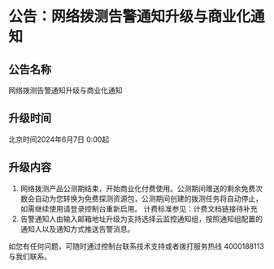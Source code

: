# 公告：网络拨测告警通知升级与商业化通知

## **公告名称**

网络拨测告警通知升级与商业化通知

## **升级时间**

北京时间2024年6月7日 0:00起

## 升级内容

1. 网络拨测产品公测期结束，开始商业化付费使用。公测期间赠送的剩余免费次数会自动为您转换为免费探测资源包，公测期间创建的拨测任务将自动停止，如需继续使用请登录控制台重新启用。 计费标准参见：计费文档链接待补充
2. 告警通知人由输入邮箱地址升级为支持选择云监控通知组，按照通知组配置的通知人以及通知方式推送告警消息。

如您有任何问题，可随时通过控制台联系技术支持或者拨打服务热线 4000188113与我们联系。